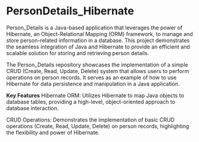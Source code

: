 # PersonDetails_Hibernate
Person_Details is a Java-based application that leverages the power of Hibernate, an Object-Relational Mapping (ORM) framework,
to manage and store person-related information in a database. This project demonstrates the seamless integration of Java and Hibernate to provide
an efficient and scalable solution for storing and retrieving person details.

The Person_Details repository showcases the implementation of a simple CRUD (Create, Read, Update, Delete) system that allows users to perform operations on person records.
It serves as an example of how to use Hibernate for data persistence and manipulation in a Java application.

**Key Features**
Hibernate ORM: Utilizes Hibernate to map Java objects to database tables, providing a high-level, object-oriented approach to database interaction.

CRUD Operations: Demonstrates the implementation of basic CRUD operations (Create, Read, Update, Delete) on person records, highlighting the flexibility and power of Hibernate.
